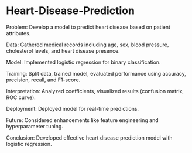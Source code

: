 # Heart-Disease-Prediction
Problem: Develop a model to predict heart disease based on patient attributes.

Data: Gathered medical records including age, sex, blood pressure, cholesterol levels, and heart disease presence.

Model: Implemented logistic regression for binary classification.

Training: Split data, trained model, evaluated performance using accuracy, precision, recall, and F1-score.

Interpretation: Analyzed coefficients, visualized results (confusion matrix, ROC curve).

Deployment: Deployed model for real-time predictions.

Future: Considered enhancements like feature engineering and hyperparameter tuning.

Conclusion: Developed effective heart disease prediction model with logistic regression.
